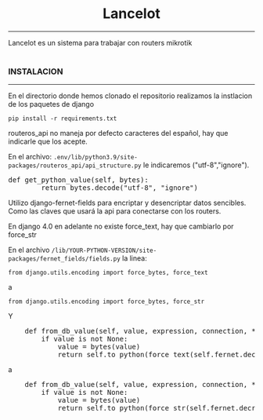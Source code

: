 # <center>Lancelot</center>
<hr>
Lancelot es un sistema para trabajar con routers mikrotik
<br>
<br>

### INSTALACION
<hr>
<p>En el directorio donde hemos clonado el repositorio realizamos la instlacion de los paquetes de django</p>
<code>pip install -r requirements.txt</code>
<p></p>

<p>routeros_api no maneja por defecto caracteres del español, hay que indicarle que los acepte.</p>
<p>En el archivo: <code>.env/lib/python3.9/site-packages/routeros_api/api_structure.py</code> le indicaremos ("utf-8","ignore").</p>

<pre>
def get_python_value(self, bytes):
        return bytes.decode("utf-8", "ignore")
</pre>

<p>Utilizo django-fernet-fields para encriptar y desencriptar datos sencibles. Como las claves que usará la api para conectarse con los routers.</p>
<p>En django 4.0 en adelante no existe force_text, hay que cambiarlo por force_str</p>

<p>En el archivo <code>/lib/YOUR-PYTHON-VERSION/site-packages/fernet_fields/fields.py</code> la linea:</p>
<code>from django.utils.encoding import force_bytes, force_text</code>
<p>a</p>
<code>from django.utils.encoding import force_bytes, force_str</code>
<p>Y</p>
<pre>
    def from_db_value(self, value, expression, connection, *args):
        if value is not None:
            value = bytes(value)
            return self.to_python(force_text(self.fernet.decrypt(value)))
</pre>

<p>a</p>
<pre>
    def from_db_value(self, value, expression, connection, *args):
        if value is not None:
            value = bytes(value)
            return self.to_python(force_str(self.fernet.decrypt(value)))
</pre>